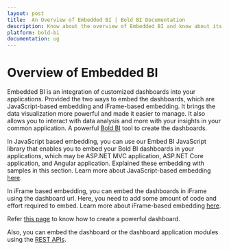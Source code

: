 ```yaml
---
layout: post
title:  An Overview of Embedded BI | Bold BI Documentation
description: Know about the overview of Embedded BI and know about its two ways of embedding - JavaScript-based embedding and iFrame-based embedding.
platform: bold-bi
documentation: ug
---
```


# Overview of Embedded BI

Embedded BI is an integration of customized dashboards into your applications. Provided the two ways to embed the dashboards, which are JavaScript-based embedding and iFrame-based embedding. It brings the data visualization more powerful and made it easier to manage. It also allows you to interact with data analysis and more with your insights in your common application. A powerful [Bold BI](/embedded-bi/setup/overview/) tool to create the dashboards. 

In JavaScript based embedding, you can use our Embed BI JavaScript library that enables you to embed your Bold BI dashboards in your applications, which may be ASP.NET MVC application, ASP.NET Core application, and Angular application. Explained these embedding with samples in this section. Learn more about JavaScript-based embedding [here](/embedded-bi/javascript-based/).  

In iFrame based embedding, you can embed the dashboards in iFrame using the dashboard url. Here, you need to add some amount of code and effort required to embed. Learn more about iFrame-based embedding [here](/embedded-bi/iframe-based/dashboard-view-mode/).

Refer [this page](/embedded-bi/getting-started/quick-start/) to know how to create a powerful dashboard.

Also, you can embed the dashboard or the dashboard application modules using the [REST APIs](/embedded-bi/rest-api-reference/).
